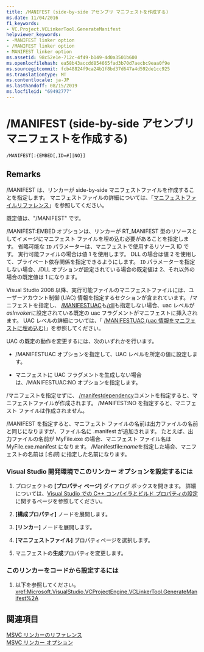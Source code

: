 ```yaml
---
title: /MANIFEST (side-by-side アセンブリ マニフェストを作成する)
ms.date: 11/04/2016
f1_keywords:
- VC.Project.VCLinkerTool.GenerateManifest
helpviewer_keywords:
- -MANIFEST linker option
- /MANIFEST linker option
- MANIFEST linker option
ms.assetid: 98c52e1e-712c-4f49-b149-4d0a3501b600
ms.openlocfilehash: ea58b43accdd854665fad3b70d7aecbc9eaa0f9e
ms.sourcegitcommit: fcb48824f9ca24b1f8bd37d647a4d592de1cc925
ms.translationtype: MT
ms.contentlocale: ja-JP
ms.lasthandoff: 08/15/2019
ms.locfileid: "69492777"
---
```

# <a name="manifest-create-side-by-side-assembly-manifest"></a>/MANIFEST (side-by-side アセンブリ マニフェストを作成する)

```
/MANIFEST[:{EMBED[,ID=#]|NO}]
```

## <a name="remarks"></a>Remarks

/MANIFEST は、リンカーが side-by-side マニフェストファイルを作成することを指定します。 マニフェストファイルの詳細については、「[マニフェストファイルリファレンス](/windows/win32/SbsCs/manifest-files-reference)」を参照してください。

既定値は、"/MANIFEST" です。

/MANIFEST:EMBED オプションは、リンカーが RT_MANIFEST 型のリソースとしてイメージにマニフェスト ファイルを埋め込む必要があることを指定します。 省略可能な `ID` パラメーターは、マニフェストで使用するリソース ID です。 実行可能ファイルの場合は値 1 を使用します。 DLL の場合は値 2 を使用して、プライベート依存関係を指定できるようにします。 `ID` パラメーターを指定しない場合、/DLL オプションが設定されている場合の既定値は 2、それ以外の場合の既定値は 1 になります。

Visual Studio 2008 以降、実行可能ファイルのマニフェストファイルには、ユーザーアカウント制御 (UAC) 情報を指定するセクションが含まれています。 /マニフェストを指定し、 [/MANIFESTUAC](manifestuac-embeds-uac-information-in-manifest.md)も[/dll](dll-build-a-dll.md)も指定しない場合、uac レベルが*asInvoker*に設定されている既定の uac フラグメントがマニフェストに挿入されます。 UAC レベルの詳細については、「 [/MANIFESTUAC (uac 情報をマニフェストに埋め込む)](manifestuac-embeds-uac-information-in-manifest.md)」を参照してください。

UAC の既定の動作を変更するには、次のいずれかを行います。

- /MANIFESTUAC オプションを指定して、UAC レベルを所定の値に設定します。

- マニフェストに UAC フラグメントを生成しない場合は、/MANIFESTUAC:NO オプションを指定します。

/マニフェストを指定せずに、 [/manifestdependency](manifestdependency-specify-manifest-dependencies.md)コメントを指定すると、マニフェストファイルが作成されます。 /MANIFEST:NO を指定すると、マニフェスト ファイルは作成されません。

/MANIFEST を指定すると、マニフェスト ファイルの名前は出力ファイルの名前と同じになりますが、ファイル名に .manifest が追加されます。 たとえば、出力ファイルの名前が MyFile.exe の場合、マニフェスト ファイル名は MyFile.exe.manifest になります。  /Manifestfile:*name*を指定した場合、マニフェストの名前は [*名前*] に指定した名前になります。

### <a name="to-set-this-linker-option-in-the-visual-studio-development-environment"></a>Visual Studio 開発環境でこのリンカー オプションを設定するには

1. プロジェクトの **[プロパティ ページ]** ダイアログ ボックスを開きます。 詳細については、[Visual Studio での C++ コンパイラとビルド プロパティの設定](../working-with-project-properties.md)に関するページを参照してください。

1. **[構成プロパティ]** ノードを展開します。

1. **[リンカー]** ノードを展開します。

1. **[マニフェストファイル]** プロパティページを選択します。

1. マニフェストの**生成**プロパティを変更します。

### <a name="to-set-this-linker-option-programmatically"></a>このリンカーをコードから設定するには

1. 以下を参照してください。<xref:Microsoft.VisualStudio.VCProjectEngine.VCLinkerTool.GenerateManifest%2A>

## <a name="see-also"></a>関連項目

[MSVC リンカーのリファレンス](linking.md)<br/>
[MSVC リンカー オプション](linker-options.md)
